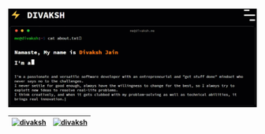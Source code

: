 ![](https://github.com/Divaksh/Divaksh/blob/master/divaksh.gif)



<!--
**Divaksh/Divaksh** is a ✨ _special_ ✨ repository because its `README.md` (this file) appears on your GitHub profile.

Here are some ideas to get you started:

- 🔭 I’m currently working on ...
- 🌱 I’m currently learning ...
- 👯 I’m looking to collaborate on ...
- 🤔 I’m looking for help with ...
- 💬 Ask me about ...
- 📫 How to reach me: ...
- 😄 Pronouns: ...
- ⚡ Fun fact: ...
-->

| [![divaksh](https://github-readme-stats-v4v13a5jn-divaksh.vercel.app/api?username=divaksh&include_all_commits=true&hide_rank=true&hide_border=true&show_icons=true&hide=contribs&theme=chartreuse-dark&custom_title=Divaksh's%20Github%20Stats)](https://divaksh.com) | [![divaksh](https://github-readme-stats-v4v13a5jn-divaksh.vercel.app/api/top-langs/?username=divaksh&layout=compact&hide_border=true&hide=html,css,c,perl,assembly,objective-c,c%2B%2B&theme=chartreuse-dark)](https://divaksh.com) |
| --- | --- |



